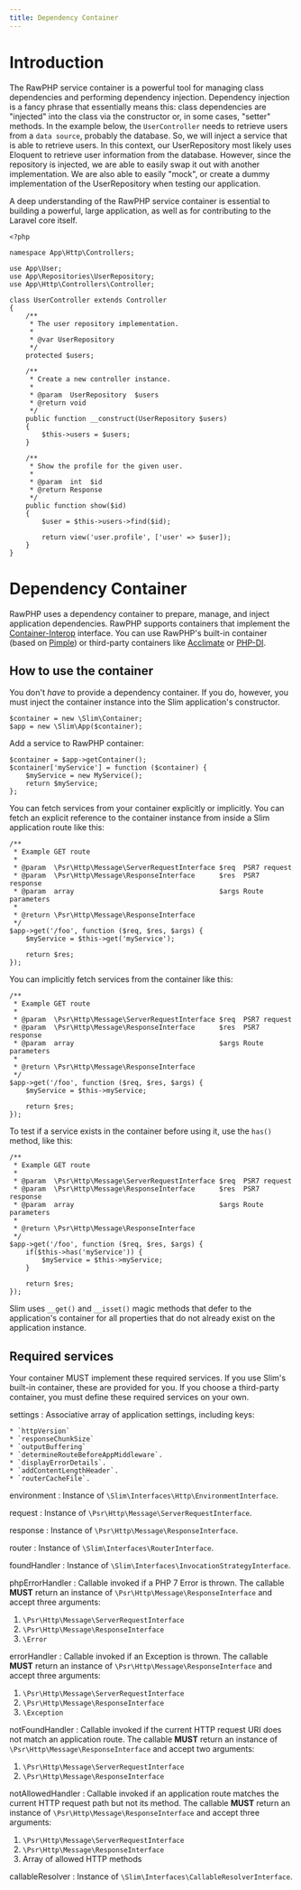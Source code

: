 ```yaml
---
title: Dependency Container
---
```


# Introduction
The RawPHP service container is a powerful tool for managing class dependencies and performing dependency injection. Dependency injection is a fancy phrase that essentially means this: class dependencies are "injected" into the class via the constructor or, in some cases, "setter" methods.
In the example below, the `UserController` needs to retrieve users from a `data source`, probably the database. So, we will inject a service that is able to retrieve users. In this context, our UserRepository most likely uses Eloquent to retrieve user information from the database. However, since the repository is injected, we are able to easily swap it out with another implementation. We are also able to easily "mock", or create a dummy implementation of the UserRepository when testing our application.

A deep understanding of the RawPHP service container is essential to building a powerful, large application, as well as for contributing to the Laravel core itself.

```
<?php

namespace App\Http\Controllers;

use App\User;
use App\Repositories\UserRepository;
use App\Http\Controllers\Controller;

class UserController extends Controller
{
    /**
     * The user repository implementation.
     *
     * @var UserRepository
     */
    protected $users;

    /**
     * Create a new controller instance.
     *
     * @param  UserRepository  $users
     * @return void
     */
    public function __construct(UserRepository $users)
    {
        $this->users = $users;
    }

    /**
     * Show the profile for the given user.
     *
     * @param  int  $id
     * @return Response
     */
    public function show($id)
    {
        $user = $this->users->find($id);

        return view('user.profile', ['user' => $user]);
    }
}
```


# Dependency Container
RawPHP uses a dependency container to prepare, manage, and inject application dependencies. 
RawPHP supports containers that implement the [Container-Interop](https://github.com/container-interop/container-interop) interface. You can use RawPHP's built-in container (based on [Pimple](http://pimple.sensiolabs.org/))
or third-party containers like [Acclimate](https://github.com/jeremeamia/acclimate-container)
or [PHP-DI](http://php-di.org/doc/frameworks/slim.html).

## How to use the container

You don't _have_ to provide a dependency container. If you do, however, you must
inject the container instance into the Slim application's constructor.

```
$container = new \Slim\Container;
$app = new \Slim\App($container);
```

Add a service to RawPHP container:

```
$container = $app->getContainer();
$container['myService'] = function ($container) {
    $myService = new MyService();
    return $myService;
};
```

You can fetch services from your container explicitly or implicitly.
You can fetch an explicit reference to the container instance from inside a Slim
application route like this:

```
/**
 * Example GET route
 *
 * @param  \Psr\Http\Message\ServerRequestInterface $req  PSR7 request
 * @param  \Psr\Http\Message\ResponseInterface      $res  PSR7 response
 * @param  array                                    $args Route parameters
 *
 * @return \Psr\Http\Message\ResponseInterface
 */
$app->get('/foo', function ($req, $res, $args) {
    $myService = $this->get('myService');

    return $res;
});
```

You can implicitly fetch services from the container like this:

```
/**
 * Example GET route
 *
 * @param  \Psr\Http\Message\ServerRequestInterface $req  PSR7 request
 * @param  \Psr\Http\Message\ResponseInterface      $res  PSR7 response
 * @param  array                                    $args Route parameters
 *
 * @return \Psr\Http\Message\ResponseInterface
 */
$app->get('/foo', function ($req, $res, $args) {
    $myService = $this->myService;

    return $res;
});
```

To test if a service exists in the container before using it, use the `has()` method, like this:

```
/**
 * Example GET route
 *
 * @param  \Psr\Http\Message\ServerRequestInterface $req  PSR7 request
 * @param  \Psr\Http\Message\ResponseInterface      $res  PSR7 response
 * @param  array                                    $args Route parameters
 *
 * @return \Psr\Http\Message\ResponseInterface
 */
$app->get('/foo', function ($req, $res, $args) {
    if($this->has('myService')) {
        $myService = $this->myService;
    }

    return $res;
});
```


Slim uses `__get()` and `__isset()` magic methods that defer to the application's
container for all properties that do not already exist on the application instance.

## Required services

Your container MUST implement these required services. If you use Slim's built-in container, these are provided for you. If you choose a third-party container, you must define these required services on your own.

settings
:   Associative array of application settings, including keys:
    
    * `httpVersion`
    * `responseChunkSize`
    * `outputBuffering`
    * `determineRouteBeforeAppMiddleware`.
    * `displayErrorDetails`.
    * `addContentLengthHeader`.
    * `routerCacheFile`.

environment
:   Instance of `\Slim\Interfaces\Http\EnvironmentInterface`.

request
:   Instance of `\Psr\Http\Message\ServerRequestInterface`.

response
:   Instance of `\Psr\Http\Message\ResponseInterface`.

router
:   Instance of `\Slim\Interfaces\RouterInterface`.

foundHandler
:   Instance of `\Slim\Interfaces\InvocationStrategyInterface`.

phpErrorHandler
:   Callable invoked if a PHP 7 Error is thrown. The callable **MUST** return an instance of `\Psr\Http\Message\ResponseInterface` and accept three arguments:

1. `\Psr\Http\Message\ServerRequestInterface`
2. `\Psr\Http\Message\ResponseInterface`
3. `\Error`

errorHandler
:   Callable invoked if an Exception is thrown. The callable **MUST** return an instance of `\Psr\Http\Message\ResponseInterface` and accept three arguments:

1. `\Psr\Http\Message\ServerRequestInterface`
2. `\Psr\Http\Message\ResponseInterface`
3. `\Exception`

notFoundHandler
:   Callable invoked if the current HTTP request URI does not match an application route. The callable **MUST** return an instance of `\Psr\Http\Message\ResponseInterface` and accept two arguments:

1. `\Psr\Http\Message\ServerRequestInterface`
2. `\Psr\Http\Message\ResponseInterface`

notAllowedHandler
:   Callable invoked if an application route matches the current HTTP request path but not its method. The callable **MUST** return an instance of `\Psr\Http\Message\ResponseInterface` and accept three arguments:

1. `\Psr\Http\Message\ServerRequestInterface`
2. `\Psr\Http\Message\ResponseInterface`
3. Array of allowed HTTP methods

callableResolver
:   Instance of `\Slim\Interfaces\CallableResolverInterface`.
